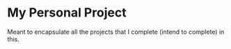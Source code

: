 # My Personal Project

Meant to encapsulate all the projects that I complete (intend to complete) in this.

